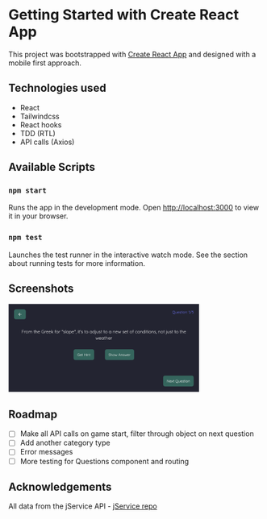 # Getting Started with Create React App

This project was bootstrapped with [Create React App](https://github.com/facebook/create-react-app) and designed with a mobile first approach.

## Technologies used
- React
- Tailwindcss
- React hooks
- TDD (RTL)
- API calls (Axios)

## Available Scripts
### `npm start`
Runs the app in the development mode. Open [http://localhost:3000](http://localhost:3000) to view it in your browser.

### `npm test`
Launches the test runner in the interactive watch mode.
See the section about running tests for more information.

## Screenshots
<img src="src/assets/triviagamescreenshot.png" width=75% height=75%>

## Roadmap
- [ ] Make all API calls on game start, filter through object on next question
- [ ] Add another category type
- [ ] Error messages
- [ ] More testing for Questions component and routing

## Acknowledgements

All data from the jService API - [jService repo](https://github.com/sottenad/jService)


